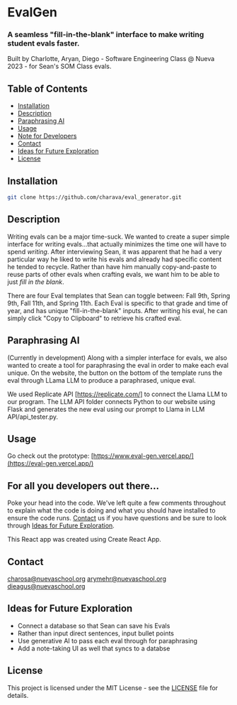 # EvalGen
### A seamless "fill-in-the-blank" interface to make writing student evals faster. 


Built by Charlotte, Aryan, Diego - Software Engineering Class @ Nueva 2023 - for Sean's SOM Class evals. 

## Table of Contents

- [Installation](#description)
- [Description](#description)
- [Paraphrasing AI](#paraphrasing-AI)
- [Usage](#usage)
- [Note for Developers](#for-all-you-developers-out-there...)
- [Contact](#contact)
- [Ideas for Future Exploration](#ideas-for-future-exploration)
- [License](#license)

## Installation

```bash
git clone https://github.com/charava/eval_generator.git
```

## Description

Writing evals can be a major time-suck. We wanted to create a super simple interface for writing evals...that actually minimizes the time one will have to spend _writing_. After interviewing Sean, it was apparent that he had a very particular way he liked to write his evals and already had specific content he tended to recycle. Rather than have him manually copy-and-paste to reuse parts of other evals when crafting evals, we want him to be able to just _fill in the blank_. 

There are four Eval templates that Sean can toggle between: Fall 9th, Spring 9th, Fall 11th, and Spring 11th. Each Eval is specific to that grade and time of year, and has unique "fill-in-the-blank" inputs. After writing his eval, he can simply click "Copy to Clipboard" to retrieve his crafted eval. 

## Paraphrasing AI 

(Currently in development)
Along with a simpler interface for evals, we also wanted to create a tool for paraphrasing the eval in order to make each eval unique. On the website, the button on the bottom of the template runs the eval through LLama LLM to produce a paraphrased, unique eval. 

We used Replicate API [https://replicate.com/] to connect the Llama LLM to our program. The LLM API folder connects Python to our website using Flask and generates the new eval using our prompt to Llama in LLM API/api_tester.py.

## Usage 

Go check out the prototype: [https://www.eval-gen.vercel.app/](https://eval-gen.vercel.app/)


## For all you developers out there...
Poke your head into the code. We've left quite a few comments throughout to explain what the code is doing and what you should have installed to ensure the code runs. [Contact](#contact) us if you have questions and be sure to look through [Ideas for Future Exploration](#ideas-for-future-exploration).

This React app was created using Create React App.

## Contact

charosa@nuevaschool.org
arymehr@nuevaschool.org
dieagus@nuevaschool.org

## Ideas for Future Exploration

- Connect a database so that Sean can save his Evals
- Rather than input direct sentences, input bullet points
- Use generative AI to pass each eval through for paraphrasing
- Add a note-taking UI as well that syncs to a databse


## License
This project is licensed under the MIT License - see the [LICENSE](LICENSE) file for details.

